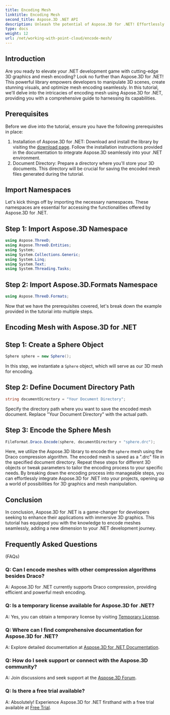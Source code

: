 ```yaml
---
title: Encoding Mesh
linktitle: Encoding Mesh
second_title: Aspose.3D .NET API
description: Unleash the potential of Aspose.3D for .NET! Effortlessly encode 3D meshes with Draco compression. Elevate your .NET development with stunning visuals.
type: docs
weight: 12
url: /net/working-with-point-cloud/encode-mesh/
---
```

## Introduction
Are you ready to elevate your .NET development game with cutting-edge 3D graphics and mesh encoding? Look no further than Aspose.3D for .NET! This powerful library empowers developers to manipulate 3D scenes, create stunning visuals, and optimize mesh encoding seamlessly. In this tutorial, we'll delve into the intricacies of encoding mesh using Aspose.3D for .NET, providing you with a comprehensive guide to harnessing its capabilities.
## Prerequisites
Before we dive into the tutorial, ensure you have the following prerequisites in place:
1. Installation of Aspose.3D for .NET: Download and install the library by visiting the [download page](https://releases.aspose.com/3d/net/). Follow the installation instructions provided in the documentation to integrate Aspose.3D seamlessly into your .NET environment.
2. Document Directory: Prepare a directory where you'll store your 3D documents. This directory will be crucial for saving the encoded mesh files generated during the tutorial.
## Import Namespaces
Let's kick things off by importing the necessary namespaces. These namespaces are essential for accessing the functionalities offered by Aspose.3D for .NET.
## Step 1: Import Aspose.3D Namespace
```csharp
using Aspose.ThreeD;
using Aspose.ThreeD.Entities;
using System;
using System.Collections.Generic;
using System.Linq;
using System.Text;
using System.Threading.Tasks;
```
## Step 2: Import Aspose.3D.Formats Namespace
```csharp
using Aspose.ThreeD.Formats;
```
Now that we have the prerequisites covered, let's break down the example provided in the tutorial into multiple steps.
## Encoding Mesh with Aspose.3D for .NET
## Step 1: Create a Sphere Object
```csharp
Sphere sphere = new Sphere();
```
In this step, we instantiate a `Sphere` object, which will serve as our 3D mesh for encoding.
## Step 2: Define Document Directory Path
```csharp
string documentDirectory = "Your Document Directory";
```
Specify the directory path where you want to save the encoded mesh document. Replace "Your Document Directory" with the actual path.
## Step 3: Encode the Sphere Mesh
```csharp
FileFormat.Draco.Encode(sphere, documentDirectory + "sphere.drc");
```
Here, we utilize the Aspose.3D library to encode the `sphere` mesh using the Draco compression algorithm. The encoded mesh is saved as a ".drc" file in the specified document directory.
Repeat these steps for different 3D objects or tweak parameters to tailor the encoding process to your specific needs.
By breaking down the encoding process into manageable steps, you can effortlessly integrate Aspose.3D for .NET into your projects, opening up a world of possibilities for 3D graphics and mesh manipulation.
## Conclusion
In conclusion, Aspose.3D for .NET is a game-changer for developers seeking to enhance their applications with immersive 3D graphics. This tutorial has equipped you with the knowledge to encode meshes seamlessly, adding a new dimension to your .NET development journey.
## Frequently Asked Questions
 (FAQs)
### Q: Can I encode meshes with other compression algorithms besides Draco?
A: Aspose.3D for .NET currently supports Draco compression, providing efficient and powerful mesh encoding.
### Q: Is a temporary license available for Aspose.3D for .NET?
A: Yes, you can obtain a temporary license by visiting [Temporary License](https://purchase.aspose.com/temporary-license/).
### Q: Where can I find comprehensive documentation for Aspose.3D for .NET?
A: Explore detailed documentation at [Aspose.3D for .NET Documentation](https://reference.aspose.com/3d/net/).
### Q: How do I seek support or connect with the Aspose.3D community?
A: Join discussions and seek support at the [Aspose.3D Forum](https://forum.aspose.com/c/3d/18).
### Q: Is there a free trial available?
A: Absolutely! Experience Aspose.3D for .NET firsthand with a free trial available at [Free Trial](https://releases.aspose.com/).

